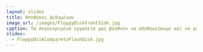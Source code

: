 ```yaml
---
layout: slides
title: Αποθήκες Δεδομένων
image_url: /images/FloppyDiskFrontSide.jpg
caption: Τα συγκεκριμένα εργαλεία μας βοηθούν να αποθηκεύουμε και να μεταφέρουμε δεδομένα και υλικό καθώς και να διαβάζονται απο άλλο χρήστη   
slides:
  - FloppyDiskComparetoFlashDisk.jpg
---
```

